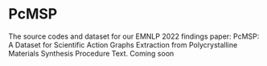 # PcMSP
The source codes and dataset for our EMNLP 2022 findings paper: PcMSP: A Dataset for Scientific Action Graphs Extraction from Polycrystalline Materials Synthesis Procedure Text.
Coming soon
